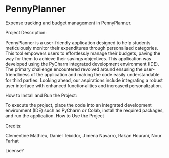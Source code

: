 # PennyPlanner

Expense tracking and budget management in PennyPlanner.

Project Description:

PennyPlanner is a user-friendly application designed to help students meticulously monitor their expenditures through personalised categories. This tool empowers users to effortlessly manage their budgets, paving the way for them to achieve their savings objectives.
This application was developed using the PyCharm integrated development environment (IDE). The primary challenge encountered revolved around ensuring the user-friendliness of the application and making the code easily understandable for third parties. Looking ahead, our aspirations include integrating a robust user interface with enhanced functionalities and increased personalization.

How to Install and Run the Project:

To execute the project, place the code into an integrated development environment (IDE) such as PyCharm or Colab, install the required packages, and run the application.
How to Use the Project

Credits:

Clementine Mathieu, 
Daniel Teixidor, 
Jimena Navarro,
Rakan Hourani, 
Nour Farhat

License?
